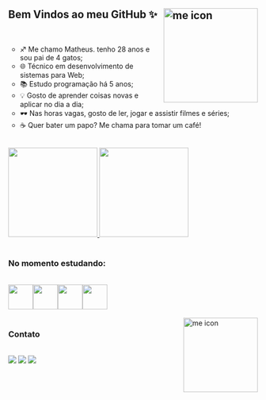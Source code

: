 ## Bem Vindos ao meu GitHub ✨ <a href="https://linktr.ee/mathttps_" target="_blank"><img align="right" alt="me icon" height="190" width="190" src="me-icon.png"></a>
</br>
<ul style="list-style-type: circle;">
    <li>♐ Me chamo Matheus. tenho 28 anos e sou pai de 4 gatos;</li>
    <li>🌐 Técnico em desenvolvimento de sistemas para Web;</li>
    <li>📚 Estudo programação há 5 anos;</li>
    <li>💡 Gosto de aprender coisas novas e aplicar no dia a dia;</li>
    <li>🕶 Nas horas vagas, gosto de ler, jogar e assistir filmes e séries;</li>
    <li>☕ Quer bater um papo? Me chama para tomar um café!</li>
</ul>

</br>

<div>
    <a href="https://github.com/MattGRS">
    <img height="180em" src="https://github-readme-stats.vercel.app/api/top-langs/?username=MattGRS&layout=compact&langs_count=7&theme=dracula"/>
    <img height="180em" src="https://github-readme-stats.vercel.app/api?username=MattGRS&show_icons=true&include_all_commits=true&count_private=true&theme=dracula"/>
    </a>
</div>
</br>

### No momento estudando:
</br>
<div style="display:flex;">
    <img height="50" width="50" src="https://cdn.jsdelivr.net/gh/devicons/devicon/icons/angularjs/angularjs-plain.svg" />
    <img height="50" width="50" src="https://cdn.jsdelivr.net/gh/devicons/devicon/icons/react/react-original.svg" />
    <img height="50" width="50" src="https://cdn.jsdelivr.net/gh/devicons/devicon/icons/nodejs/nodejs-original.svg" />
    <img height="50" width="50" src="https://cdn.jsdelivr.net/gh/devicons/devicon/icons/csharp/csharp-plain.svg" />
</div>
</br>

<img align="right" alt="me icon" height="150" width="150" src="https://tenor.com/view/cat-typing-fast-funny-cute-gif-13043586.gif"/>

### Contato

</br>
<div>
    <a href = "mailto:santos.matheusgr@gmail.com"><img src="https://img.shields.io/badge/Gmail-D14836?style=for-the-badge&logo=gmail&logoColor=white" target="_blank"></a>
    <a href="https://www.linkedin.com/in/santosmatheusgr" target="_blank"><img src="https://img.shields.io/badge/-LinkedIn-%230077B5?style=for-the-badge&logo=linkedin&logoColor=white" target="_blank"></a>   
    <a href="https://linktr.ee/mathttps_" target="_blank"><img src="https://img.shields.io/badge/linktree-1de9b6?style=for-the-badge&logo=linktree&logoColor=white" target="_blank"></a>   
</div>
